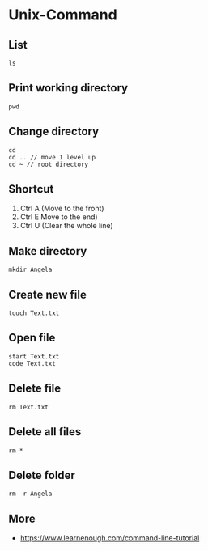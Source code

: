 # Unix-Command

## List
```
ls
```
## Print working directory
```
pwd
```
## Change directory
```
cd
cd .. // move 1 level up
cd ~ // root directory
```
## Shortcut
1. Ctrl A (Move to the front)
2. Ctrl E Move to the end)
3. Ctrl U (Clear the whole line)
## Make directory
```
mkdir Angela
```
## Create new file
```
touch Text.txt
```
## Open file
```
start Text.txt
code Text.txt
```
## Delete file
```
rm Text.txt
```
## Delete all files
```
rm *
```
## Delete folder
```
rm -r Angela
```
## More
- https://www.learnenough.com/command-line-tutorial
